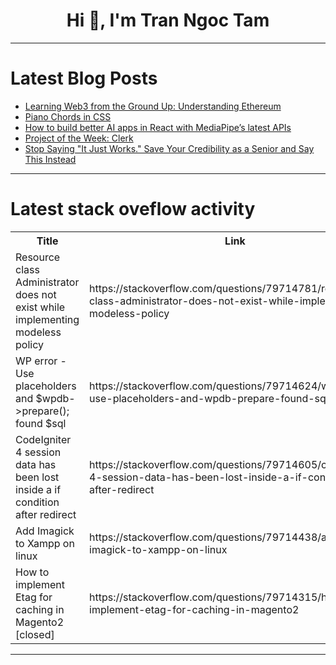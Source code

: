 <h1 align="center">Hi 👋, I'm Tran Ngoc Tam</h1>

---

# Latest Blog Posts 
<!-- BLOG-POST-LIST:START -->
- [Learning Web3 from the Ground Up: Understanding Ethereum](https://dev.to/devsofmidnight/learning-web3-from-the-ground-up-understanding-ethereum-2hlb)
- [Piano Chords in CSS](https://dev.to/madsstoumann/piano-chords-in-css-4jop)
- [How to build better AI apps in React with MediaPipe’s latest APIs](https://dev.to/logrocket/how-to-build-better-ai-apps-in-react-with-mediapipes-latest-apis-8e3)
- [Project of the Week: Clerk](https://dev.to/pullflow/project-of-the-week-clerk-cl8)
- [Stop Saying &quot;It Just Works.&quot; Save Your Credibility as a Senior and Say This Instead](https://dev.to/medunes/stop-saying-it-just-works-save-your-credibility-as-a-senior-and-say-this-instead-1cpm)
<!-- BLOG-POST-LIST:END -->

---

# Latest stack oveflow activity
<table>
  <tr><th>Title</th><th>Link</th></tr>
  <!-- STACKOVERFLOW:START --><tr><td>Resource class Administrator does not exist while implementing modeless policy</td><td>https://stackoverflow.com/questions/79714781/resource-class-administrator-does-not-exist-while-implementing-modeless-policy</td></tr><tr><td>WP error - Use placeholders and $wpdb-&gt;prepare&lpar;&rpar;; found $sql</td><td>https://stackoverflow.com/questions/79714624/wp-error-use-placeholders-and-wpdb-prepare-found-sql</td></tr><tr><td>CodeIgniter 4 session data has been lost inside a if condition after redirect</td><td>https://stackoverflow.com/questions/79714605/codeigniter-4-session-data-has-been-lost-inside-a-if-condition-after-redirect</td></tr><tr><td>Add Imagick to Xampp on linux</td><td>https://stackoverflow.com/questions/79714438/add-imagick-to-xampp-on-linux</td></tr><tr><td>How to implement Etag for caching in Magento2 [closed]</td><td>https://stackoverflow.com/questions/79714315/how-to-implement-etag-for-caching-in-magento2</td></tr><!-- STACKOVERFLOW:END -->
</table>

---


